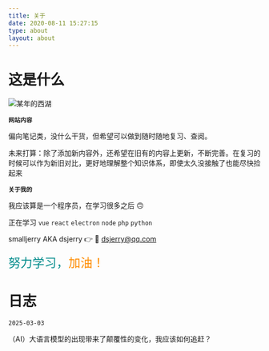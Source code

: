 ```yaml
---
title: 关于
date: 2020-08-11 15:27:15
type: about
layout: about
---
```


# 这是什么

![某年的西湖](https://z1.ax1x.com/2020/08/11/aLIESH.jpg)

**`网站内容`**

偏向笔记类，没什么干货，但希望可以做到随时随地复习、查阅。

未来打算：除了添加新内容外，还希望在旧有的内容上更新，不断完善。在复习的时候可以作为新旧对比，更好地理解整个知识体系，即使太久没接触了也能尽快捡起来

**`关于我的`**

我应该算是一个程序员，在学习很多之后 🙃

正在学习 `vue` `react` `electron` `node` `php` `python`

smalljerry AKA dsjerry 👉 📧 dsjerry@qq.com

<span style="color: darkcyan; font-size: 1.5rem">努力学习，</span><span style="color: darkorange; font-size: 1.5rem">加油！</span>

# 日志

`2025-03-03`

（AI）大语言模型的出现带来了颠覆性的变化，我应该如何追赶？